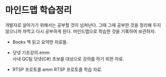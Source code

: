 # 마인드맵 학습정리

개발자로 살아가기 위해서는 공부할 것이 넘쳐난다.
그때 그때 공부한 것을 정리해 두지 않으니까 까먹고 다시 공부하게 된다.
마인드맵으로 학습한 것을 기록하여 보관하자.


* Books
책 읽고 요약한 자료들.

* 닷넷 기초강의.emm  
사내 QC팀 닷넷(C#) 초보를 대상으로 강의를 하기 위한 자료.

* RTSP 프로토콜.emm
RTSP 프로토콜 학습 자료.